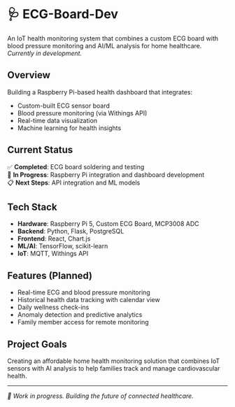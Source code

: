 # 🩺 ECG-Board-Dev

An IoT health monitoring system that combines a custom ECG board with blood pressure monitoring and AI/ML analysis for home healthcare. *Currently in development.*

## Overview

Building a Raspberry Pi-based health dashboard that integrates:
- Custom-built ECG sensor board
- Blood pressure monitoring (via Withings API)  
- Real-time data visualization
- Machine learning for health insights

## Current Status

✅ **Completed**: ECG board soldering and testing  
🔄 **In Progress**: Raspberry Pi integration and dashboard development  
📋 **Next Steps**: API integration and ML models

## Tech Stack

- **Hardware**: Raspberry Pi 5, Custom ECG Board, MCP3008 ADC
- **Backend**: Python, Flask, PostgreSQL
- **Frontend**: React, Chart.js
- **ML/AI**: TensorFlow, scikit-learn 
- **IoT**: MQTT, Withings API

## Features (Planned)

- Real-time ECG and blood pressure monitoring
- Historical health data tracking with calendar view
- Daily wellness check-ins
- Anomaly detection and predictive analytics
- Family member access for remote monitoring

## Project Goals

Creating an affordable home health monitoring solution that combines IoT sensors with AI analysis to help families track and manage cardiovascular health.

---

*🚀 Work in progress. Building the future of connected healthcare.*
